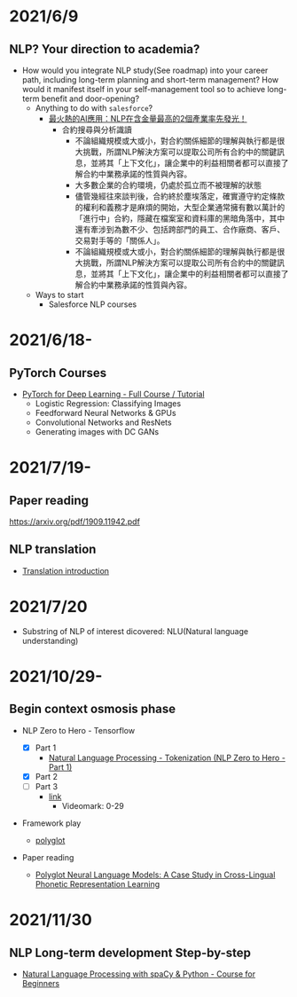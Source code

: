 # 2021/6/9
## NLP? Your direction to academia?
- How would you integrate NLP study(See roadmap) into your career path, including long-term planning and short-term management? How would it manifest itself in your self-management tool so to achieve long-term benefit and door-opening?
  - Anything to do with `salesforce`?
    - [最火熱的AI應用：NLP在含金量最高的2個產業率先發光！](https://fc.bnext.com.tw/articles/view/515)
      - 合約搜尋與分析識讀
        - 不論組織規模或大或小，對合約關係細節的理解與執行都是很大挑戰，所謂NLP解決方案可以提取公司所有合約中的關鍵訊息，並將其「上下文化」，讓企業中的利益相關者都可以直接了解合約中業務承諾的性質與內容。
        - 大多數企業的合約環境，仍處於孤立而不被理解的狀態
        - 儘管幾經往來談判後，合約終於塵埃落定，確實遵守約定條款的權利和義務才是麻煩的開始，大型企業通常擁有數以萬計的「進行中」合約，隱藏在檔案室和資料庫的黑暗角落中，其中還有牽涉到為數不少、包括跨部門的員工、合作廠商、客戶、交易對手等的「關係人」。
        - 不論組織規模或大或小，對合約關係細節的理解與執行都是很大挑戰，所謂NLP解決方案可以提取公司所有合約中的關鍵訊息，並將其「上下文化」，讓企業中的利益相關者都可以直接了解合約中業務承諾的性質與內容。
  - Ways to start
    - Salesforce NLP courses

# 2021/6/18-
## PyTorch Courses
- [PyTorch for Deep Learning - Full Course / Tutorial](https://www.youtube.com/watch?v=GIsg-ZUy0MY)
  - Logistic Regression: Classifying Images
  - Feedforward Neural Networks & GPUs
  - Convolutional Networks and ResNets
  - Generating images with DC GANs

# 2021/7/19-
## Paper reading
https://arxiv.org/pdf/1909.11942.pdf
## NLP translation
- [Translation introduction](https://segmentfault.com/a/1190000038333564)

# 2021/7/20
- Substring of NLP of interest dicovered: NLU(Natural language understanding)


# 2021/10/29-
## Begin context osmosis phase
- NLP Zero to Hero - Tensorflow 
  - [x] Part 1
    - [Natural Language Processing - Tokenization (NLP Zero to Hero - Part 1)](https://www.youtube.com/watch?v=fNxaJsNG3-s)
  - [x] Part 2
  - [ ] Part 3
    - [link](https://www.youtube.com/watch?v=Y_hzMnRXjhI)
      - Videomark: 0-29


- Framework play
  - [polyglot](https://polyglot.readthedocs.io/en/latest/)

- Paper reading
  - [Polyglot Neural Language Models: A Case Study in Cross-Lingual Phonetic Representation Learning](https://arxiv.org/pdf/1605.03832.pdf)

# 2021/11/30
## NLP Long-term development Step-by-step
- [Natural Language Processing with spaCy & Python - Course for Beginners](https://www.youtube.com/watch?v=dIUTsFT2MeQ)